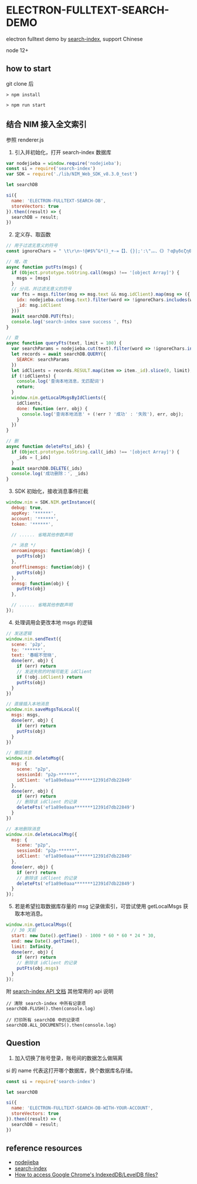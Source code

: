 # ELECTRON-FULLTEXT-SEARCH-DEMO

electron fulltext demo by [search-index](https://github.com/fergiemcdowall/search-index), support Chinese

node 12+
## how to start

git clone 后

```
> npm install

> npm run start
```

## 结合 NIM 接入全文索引

参照 renderer.js

1. 引入并初始化，打开 search-index 数据库

```js
var nodejieba = window.require('nodejieba');
const si = require('search-index')
var SDK = require('./lib/NIM_Web_SDK_v8.3.0_test')

let searchDB

si({
  name: 'ELECTRON-FULLTEXT-SEARCH-DB',
  storeVectors: true
}).then((result) => {
  searchDB = result;
})
```

2. 定义存、取函数

```js
// 用于过滤无意义的符号
const ignoreChars = " \t\r\n~!@#$%^&*()_+-=【】、{}|;':\"，。、《》？αβγδεζηθικλμνξοπρστυφχψωΑΒΓΔΕΖΗΘΙΚΛΜΝΞΟΠΡΣΤΥΦΧΨΩ。，、；：？！…—·ˉ¨‘’“”々～‖∶＂＇｀｜〃〔〕〈〉《》「」『』．〖〗【】（）［］｛｝ⅠⅡⅢⅣⅤⅥⅦⅧⅨⅩⅪⅫ⒈⒉⒊⒋⒌⒍⒎⒏⒐⒑⒒⒓⒔⒕⒖⒗⒘⒙⒚⒛㈠㈡㈢㈣㈤㈥㈦㈧㈨㈩①②③④⑤⑥⑦⑧⑨⑩⑴⑵⑶⑷⑸⑹⑺⑻⑼⑽⑾⑿⒀⒁⒂⒃⒄⒅⒆⒇≈≡≠＝≤≥＜＞≮≯∷±＋－×÷／∫∮∝∞∧∨∑∏∪∩∈∵∴⊥∥∠⌒⊙≌∽√§№☆★○●◎◇◆□℃‰€■△▲※→←↑↓〓¤°＃＆＠＼︿＿￣―♂♀┌┍┎┐┑┒┓─┄┈├┝┞┟┠┡┢┣│┆┊┬┭┮┯┰┱┲┳┼┽┾┿╀╁╂╃└┕┖┗┘┙┚┛━┅┉┤┥┦┧┨┩┪┫┃┇┋┴┵┶┷┸┹┺┻╋╊╉╈╇╆╅╄";

// 增，改
async function putFts(msgs) {
  if (Object.prototype.toString.call(msgs) !== '[object Array]') {
    msgs = [msgs]
  }
  // 分词，并过滤无意义的符号
  var fts = msgs.filter(msg => msg.text && msg.idClient).map(msg => ({
    idx: nodejieba.cut(msg.text).filter(word => !ignoreChars.includes(word)),
    _id: msg.idClient
  }))
  await searchDB.PUT(fts);
  console.log('search-index save success ', fts)
}

// 查
async function queryFts(text, limit = 100) {
  var searchParams = nodejieba.cut(text).filter(word => !ignoreChars.includes(word))
  let records = await searchDB.QUERY({
    SEARCH: searchParams
  })
  let idClients = records.RESULT.map(item => item._id).slice(0, limit);
  if (!idClients) {
    console.log('查询本地消息，无匹配词')
    return;
  }
  window.nim.getLocalMsgsByIdClients({
    idClients,
    done: function (err, obj) {
      console.log('查询本地消息' + (!err ? '成功' : '失败'), err, obj);
    }
  })
}

// 删
async function deleteFts(_ids) {
  if (Object.prototype.toString.call(_ids) !== '[object Array]') {
    _ids = [_ids]
  }
  await searchDB.DELETE(_ids)
  console.log('成功删除：', _ids)
}
```

3. SDK 初始化，接收消息事件拦截

```js
window.nim = SDK.NIM.getInstance({
  debug: true,
  appKey: '******',
  account: '******',
  token: '******',

  // ...... 省略其他参数声明

  /* 消息 */
  onroamingmsgs: function(obj) {
    putFts(obj)
  },
  onofflinemsgs: function(obj) {
    putFts(obj)
  },
  onmsg: function(obj) {
    putFts(obj)
  },

  // ...... 省略其他参数声明
});
```

4. 处理调用会更改本地 msgs 的逻辑

```js
// 发送逻辑
window.nim.sendText({
  scene: 'p2p',
  to: '******',
  text: '春眠不觉晓',
  done(err, obj) {
    if (err) return
    // 发送失败的时候可能无 idClient
    if (!obj.idClient) return
    putFts(obj)
  }
})

// 直接插入本地消息
window.nim.saveMsgsToLocal({
  msgs: msgs,
  done(err, obj) {
    if (err) return
    putFts(obj)
  }
})

// 撤回消息
window.nim.deleteMsg({
  msg: {
    scene: "p2p",
    sessionId: "p2p-******",
    idClient: 'ef1a89e0aaa*******12391d7db22849'
  },
  done(err, obj) {
    if (err) return
    // 删除该 idClient 的记录
    deleteFts('ef1a89e0aaa*******12391d7db22849')
  }
})

// 本地删除消息
window.nim.deleteLocalMsg({
  msg: {
    scene: "p2p",
    sessionId: "p2p-******",
    idClient: 'ef1a89e0aaa*******12391d7db22849'
  },
  done(err, obj) {
    if (err) return
    // 删除该 idClient 的记录
    deleteFts('ef1a89e0aaa*******12391d7db22849')
  }
});
```

5. 若是希望拉取数据库存量的 msg 记录做索引，可尝试使用 getLocalMsgs 获取本地消息。

```js
window.nim.getLocalMsgs({
  // 30 天前
  start: new Date().getTime() - 1000 * 60 * 60 * 24 * 30,
  end: new Date().getTime(),
  limit: Infinity,
  done(err, obj) {
    if (err) return
    // 删除该 idClient 的记录
    putFts(obj.msgs)
  }
});
```

附 [search-index API 文档](https://github.com/fergiemcdowall/search-index) 其他常用的 api 说明

```
// 清除 search-index 中所有记录项
searchDB.FLUSH().then(console.log)

// 打印所有 searchDB 中的记录项
searchDB.ALL_DOCUMENTS().then(console.log)
```

## Question

1. 加入切换了账号登录，账号间的数据怎么做隔离

si 的 name 代表这打开哪个数据库，换个数据库名存储。

```js
const si = require('search-index')

let searchDB

si({
  name: 'ELECTRON-FULLTEXT-SEARCH-DB-WITH-YOUR-ACCOUNT',
  storeVectors: true
}).then((result) => {
  searchDB = result;
})
```
## reference resources

* [nodejieba](https://github.com/yanyiwu/nodejieba)
* [search-index](https://github.com/fergiemcdowall/search-index)
* [How to access Google Chrome's IndexedDB/LevelDB files?](https://stackoverflow.com/questions/35074659/how-to-access-google-chromes-indexeddb-leveldb-files)

